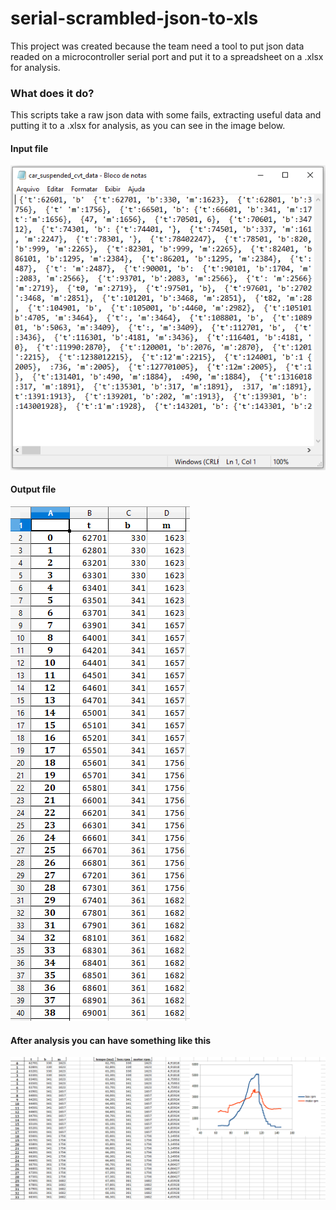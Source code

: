 
# serial-scrambled-json-to-xls

This project was created because the team need a tool to put json data readed on a microcontroller serial port and put it to a spreadsheet on a .xlsx for analysis.

### What does it do?  

This scripts take a raw json data with some fails, extracting useful data and putting it to a .xlsx for analysis, as you can see in the image below.

#### Input file  

![screenshot](https://github.com/LondriBaja/serial-scrambled-json-to-xls/blob/master/screenshots/input_file.PNG)

#### Output file  
![screenshot](https://github.com/LondriBaja/serial-scrambled-json-to-xls/blob/master/screenshots/output_file.PNG)

#### After analysis you can have something like this
![screenshot](https://github.com/LondriBaja/serial-scrambled-json-to-xls/blob/master/screenshots/manipulated_file.PNG)
